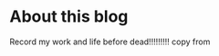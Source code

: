 # About this blog

Record my work and life before dead!!!!!!!!!
copy from [](https://github.com/kitian616/jekyll-TeXt-theme)
